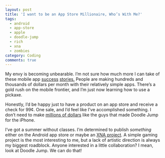 ```yaml
---
layout: post
title: 'I want to be an App Store Millionaire, Who’s With Me?'
tags:
  - android
  - app-store
  - apple
  - doodle-jump
  - rich
  - xna
  - zombies
category: Coding
comments: true
---
```


<p>My envy is becoming unbearable. I’m not sure how much more I can take of these mobile app <a title="Doodle Jump" href="http://mediamemo.allthingsd.com/20100405/meet-the-app-store-millionaires-the-brothers-behind-doodle-jump/?mod=ATD_rss" target="_blank">success</a>&#160;<a title="Car Locator" href="http://techcrunch.com/2010/03/01/android-market-gets-a-13000-per-month-success-story-of-its-own/?utm_source=feedburner&amp;utm_medium=feed&amp;utm_campaign=Feed:+Techcrunch+(TechCrunch)" target="_blank">stories.</a> People are making hundreds and thousands of dollars per month with their relatively simple apps. There’s a gold rush on the mobile frontier, and I’m just now learning how to use a pickaxe. </p>  <p>Honestly, I’d be happy just to have a product on an app store and receive a check for 99¢. One sale, and I’d feel like I’ve accomplished something. I don’t need to make <a title="Doodle Jump" href="http://techcrunch.com/2010/03/08/never-ending-goldrush-doodle-jump-for-iphone-smashes-through-3-million-sales/?utm_source=feedburner&amp;utm_medium=feed&amp;utm_campaign=Feed:+Techcrunch+(TechCrunch)" target="_blank">millions of dollars</a> like the guys that made Doodle Jump for the iPhone. </p>  <p>I’ve got a summer without classes. I’m determined to publish <em>something</em> either on the Android app store or maybe an <a title="I MAED A GAM3 W1TH Z0MB1ES 1N IT!!!1" href="http://www.gamasutra.com/view/news/27481/I_MAED_A_GAM3_W1TH_Z0MB1ES_1N_IT1_And_Sold_200K_Units.php" target="_blank">XNA project</a>. A simple gaming project is the most interesting to me, but a lack of artistic direction is always my biggest roadblock. Anyone interested in a little collaboration? I mean, look at Doodle Jump. We can do that!</p>
